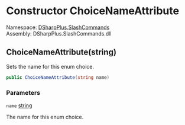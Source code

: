 # Constructor ChoiceNameAttribute

Namespace: [DSharpPlus.SlashCommands](DSharpPlus.SlashCommands.md)  
Assembly: DSharpPlus.SlashCommands.dll

## <a id="DSharpPlus_SlashCommands_ChoiceNameAttribute__ctor_System_String_"></a>ChoiceNameAttribute\(string\)

Sets the name for this enum choice.

```csharp
public ChoiceNameAttribute(string name)
```

### Parameters

`name` [string](https://learn.microsoft.com/dotnet/api/system.string)

The name for this enum choice.

